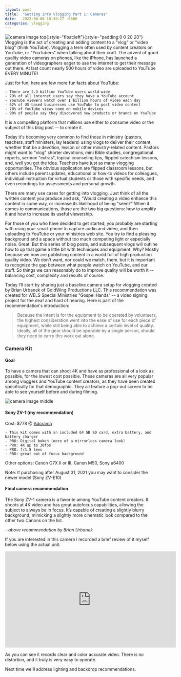 ```yaml
---
layout: post
title:  "Getting Into Vlogging Part 1: Cameras"
date:   2022-08-08 18:30:27 -0500
categories: vlogging
---
```


![camera image top](https://wels.net/wp-content/uploads/2021/08/sony-zv-1-announces-a-tiny-vlogging-camera-based-on-the-rx10_dgbc.1920-300x169.jpg){:style="float:left"}{:style="padding:0 0 20 20"}
Vlogging is the act of creating and adding content to a "vlog" or "video blog" (think YouTube). Vlogging a term often used by content creators on YouTube, or "YouTubers" when talking about their craft. The advent of good quality video cameras on phones, like the iPhone, has launched a generation of videographers eager to use the internet to get their message out there. At last count nearly 500 hours of video are uploaded to YouTube EVERY MINUTE!

Just for fun, here are few more fun facts about YouTube:

 	- There are 2.3 billion YouTube users world-wide
 	- 79% of all internet users say they have a YouTube account
 	- YouTube viewers watch over 1 billion hours of video each day
 	- 62% of US-based businesses use YouTube to post video content
 	- 70% of YouTube views come on mobile devices
 	- 90% of people say they discovered new products or brands on YouTube
	
It is a compelling platform that millions use either to consume video or the subject of this blog post -- to create it.

Today it's becoming very common to find those in ministry (pastors, teachers, staff ministers, lay leaders) using vlogs to deliver their content, whether that be a devotion, lesson or other ministry-related content. Pastors might want to "vlog" shorter devotions, mini Bible studies, congregational reports, sermon "extras", topical counseling tips, flipped catechism lessons, and, well you get the idea. Teachers have just as many vlogging opportunities. The obvious application are flipped classroom lessons, but others include parent updates, educational or how-to videos for colleagues, individual instruction for virtual students or those with specific needs, and even recordings for assessments and personal growth.

There are many use cases for getting into vlogging. Just think of all the written content you produce and ask, "Would creating a video enhance this content in some way, or increase its likelihood of being "seen?" When it comes to communications, those are the two big questions: how to amplify it and how to increase its useful viewership.

For those of you who have decided to get started, you probably are starting with using your smart phone to capture audio and video, and then uploading to YouTube or your ministries web site. You try to find a pleasing background and a space without too much competing light or especially noise. Great. But this series of blog posts, and subsequent vlogs will outline how to up that game a little bit with techniques and equipment. Why? Mostly because we now are publishing content in a world full of high production quality video. We don't want, nor could we match, them, but it is important to recognize the gap between what people watch on YouTube, and our stuff. So things we can reasonably do to improve quality will be worth it --  balancing cost, complexity and results of course.

Today I'll start by sharing just a baseline camera setup for vlogging created by Brian Urbanek of GoldWing Productions LLC. This recommendation was created for WELS Special Ministries "Gospel Hands" -- a video signing project for the deaf and hard of hearing. Here is part of the recommendation's introduction:
> Because the intent is for the equipment to be operated by volunteers, the highest consideration went into the ease of use for each piece of equipment, while still being able to achieve a certain level of quality. Ideally, all of the gear should be operable by a single person, should they need to carry this work out alone.
### Camera Kit
#### Goal
To have a camera that can shoot 4K and have as professional of a look as possible, for the lowest cost possible. These cameras are all very popular among vloggers and YouTube content creators, as they have been created specifically for that demographic. They all feature a pop-out screen to be able to see yourself before and during filming.

![camera image middle](https://wels.net/wp-content/uploads/2021/07/sony_dczv1_b_zv_1_digital_camera_1590489343_1565880-300x164.jpg)

#### Sony ZV-1 (my recommendation)
Cost: $778 @ [Adorama](https://www.adorama.com/isozv1e.html)

 	- This kit comes with an included 64 GB SD card, extra battery, and battery charger
 	- PRO: Digital bokeh (more of a mirrorless camera look)
 	- PRO: 4K up to 30fps
 	- PRO: f/1.8 lens
 	- PRO: great out of focus background
	
Other options: Canon G7X II or III, Canon M50, Sony a6400

Note: If purchasing after August 31, 2021 you may want to consider the newer model (Sony ZV-E10)
#### Final camera recommendation

The Sony ZV-1 camera is a favorite among YouTube content creators. It shoots at 4K video and has great autofocus capabilities, allowing the subject to always be in focus. It’s capable of creating a slightly blurry background, mimicking a slightly more cinematic look compared to the other two Canons on the list.

*- above recommendation by Brian Urbanek*

If you are interested in this camera I recorded a brief review of it myself below using the actual unit.

<iframe width="560" height="315" src="https://www.youtube.com/embed/iTnIYvN0kuk" title="YouTube video player" frameborder="0" allow="accelerometer; autoplay; clipboard-write; encrypted-media; gyroscope; picture-in-picture" allowfullscreen></iframe>

As you can see it records clear and color accurate video. There is no distortion, and it truly is very easy to operate.

Next time we'll address lighting and backdrop recommendations.